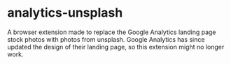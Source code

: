 analytics-unsplash
==================

A browser extension made to replace the Google Analytics landing page stock
photos with photos from unsplash. Google Analytics has since updated the design
of their landing page, so this extension might no longer work.
